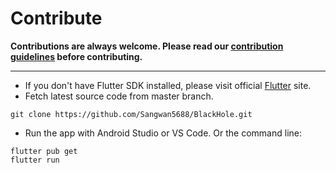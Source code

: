 # Contribute

**Contributions are always welcome. Please read our [contribution guidelines](https://github.com/Sangwan5688/BlackHole/blob/main/CONTRIBUTING.md) before contributing.**

---
- If you don't have Flutter SDK installed, please visit official [Flutter](https://flutter.dev/) site.
- Fetch latest source code from master branch.

```
git clone https://github.com/Sangwan5688/BlackHole.git
```

- Run the app with Android Studio or VS Code. Or the command line:

```
flutter pub get
flutter run
```

